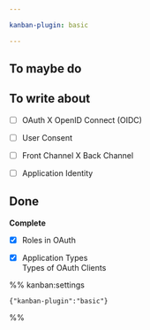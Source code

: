 ```yaml
---

kanban-plugin: basic

---
```


## To maybe do



## To write about

- [ ] OAuth X OpenID Connect (OIDC)
- [ ] User Consent
- [ ] Front Channel X Back Channel
- [ ] Application Identity


## Done

**Complete**
- [x] Roles in OAuth
- [x] Application Types <br>Types of OAuth Clients




%% kanban:settings
```
{"kanban-plugin":"basic"}
```
%%